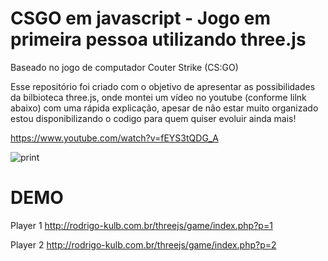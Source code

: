 # CSGO em javascript - Jogo em primeira pessoa utilizando three.js
Baseado no jogo de computador Couter Strike (CS:GO)

Esse repositório foi criado com o objetivo de apresentar as possibilidades da bilbioteca three.js, onde montei um vídeo no youtube (conforme lilnk abaixo) com uma rápida explicação, apesar de não estar muito organizado estou disponibilizando o codigo para quem quiser evoluir ainda mais!

https://www.youtube.com/watch?v=fEYS3tQDG_A

![print](img/cap2.png)


# DEMO
Player 1
http://rodrigo-kulb.com.br/threejs/game/index.php?p=1

Player 2
http://rodrigo-kulb.com.br/threejs/game/index.php?p=2

